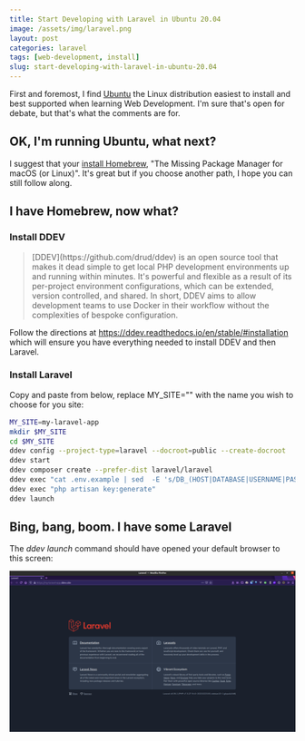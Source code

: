 ```yaml
---
title: Start Developing with Laravel in Ubuntu 20.04
image: /assets/img/laravel.png
layout: post
categories: laravel
tags: [web-development, install]
slug: start-developing-with-laravel-in-ubuntu-20.04
---
```


First and foremost, I find [Ubuntu](https://ubuntu.com/tutorials/install-ubuntu-desktop#1-overview) the Linux distribution easiest to install and best supported when learning Web Development. I'm sure that's open for debate, but that's what the comments are for.

## OK, I'm running Ubuntu, what next?

I suggest that your [install Homebrew](https://blog.aamnah.com/sysadmin/install-homebrew-ubuntu-linux), "The Missing Package Manager for macOS (or Linux)". It's great but if you choose another path, I hope you can still follow along.

## I have Homebrew, now what?

### Install DDEV

<blockquote>[DDEV](https://github.com/drud/ddev) is an open  source tool that makes it dead simple to get local PHP development  environments up and running within minutes. It's powerful and flexible  as a result of its per-project environment configurations, which can be  extended, version controlled, and shared. In short, DDEV aims to allow  development teams to use Docker in their workflow without the  complexities of bespoke configuration.</blockquote>

Follow the directions at https://ddev.readthedocs.io/en/stable/#installation which will ensure you have everything needed to install DDEV and then Laravel.

### Install Laravel

Copy and paste from below, replace MY_SITE="" with the name you wish to choose for you site:

```bash
MY_SITE=my-laravel-app
mkdir $MY_SITE
cd $MY_SITE
ddev config --project-type=laravel --docroot=public --create-docroot
ddev start
ddev composer create --prefer-dist laravel/laravel
ddev exec "cat .env.example | sed  -E 's/DB_(HOST|DATABASE|USERNAME|PASSWORD)=(.*)/DB_\1=db/g' > .env"
ddev exec "php artisan key:generate"
ddev launch
```

## Bing, bang, boom. I have some Laravel

The *ddev launch* command should have opened your default browser to this screen:

![](/assets/img/laravel.png)
